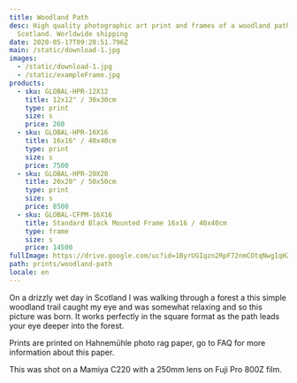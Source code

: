 ```yaml
---
title: Woodland Path
desc: High quality photographic art print and frames of a woodland path in
  Scotland. Worldwide shipping
date: 2020-05-17T09:28:51.796Z
main: /static/download-1.jpg
images:
  - /static/download-1.jpg
  - /static/exampleFrame.jpg
products:
  - sku: GLOBAL-HPR-12X12
    title: 12x12" / 30x30cm
    type: print
    size: s
    price: 260
  - sku: GLOBAL-HPR-16X16
    title: 16x16" / 40x40cm
    type: print
    size: s
    price: 7500
  - sku: GLOBAL-HPR-20X20
    title: 20x20" / 50x50cm
    type: print
    size: s
    price: 8500
  - sku: GLOBAL-CFPM-16X16
    title: Standard Black Mounted Frame 16x16 / 40x40cm
    type: frame
    size: s
    price: 14500
fullImage: https://drive.google.com/uc?id=1ByrUGIqzn2RpF72nmCOtqNwgIqH2-lWY
path: prints/woodland-path
locale: en
---
```

On a drizzly wet day in Scotland I was walking through a forest a this simple woodland trail caught my eye and was somewhat relaxing and so this picture was born. It works perfectly in the square format as the path leads your eye deeper into the forest.

Prints are printed on Hahnemühle photo rag paper, go to FAQ for more information about this paper.

This was shot on a Mamiya C220 with a 250mm lens on Fuji Pro 800Z film.